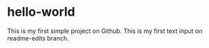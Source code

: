 # hello-world
This is my first simple project on Github.
This is my first text input on readme-edits branch.

